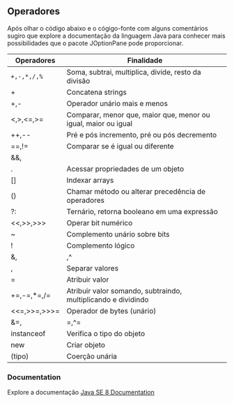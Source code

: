 ## Operadores

Após olhar o código abaixo e o cógigo-fonte com alguns comentários sugiro que explore a documentação da linguagem Java para conhecer mais possibilidades que o pacote JOptionPane pode proporcionar.

Operadores|Finalidade|
----------|----------|
|```+,-,*,/,%```|Soma, subtrai, multiplica, divide, resto da divisão|
|+|Concatena strings|
|+,-|Operador unário mais e menos|
|<,>,<=,>=|Comparar, menor que, maior que, menor ou igual, maior ou igual|
|++,--|Pré e pós incremento, pré ou pós decremento|
|==,!=|Comparar se é igual ou diferente|
|&&,|| | Concatenação lógica e, contatecação lógica ou|
|.|Acessar propriedades de um objeto|
|[]|Indexar arrays|
|()|Chamar método ou alterar precedência de operadores|
|?:|Ternário, retorna booleano em uma expressão|
|<<,>>,>>>|Operar bit numérico|
|~|Complemento unário sobre bits|
|!|Complemento lógico|
|&,|,^|Operadores bit AND, OR e XoR|
|,|Separar valores|
|=|Atribuir valor|
|+=,-=,*=,/=|Atribuir valor somando, subtraindo, multiplicando e dividindo|
|<<=,>>=,>>>=|Operador de bytes (unário)|
|&=,|=,^=|Operador de bytes AND, OR, XoR (unário)|
|instanceof|Verifica o tipo do objeto|
|new|Criar objeto|
|(tipo)|Coerção unária|

### Documentation
Explore a documentação [Java SE 8 Documentation](https://docs.oracle.com/javase/8/docs/)